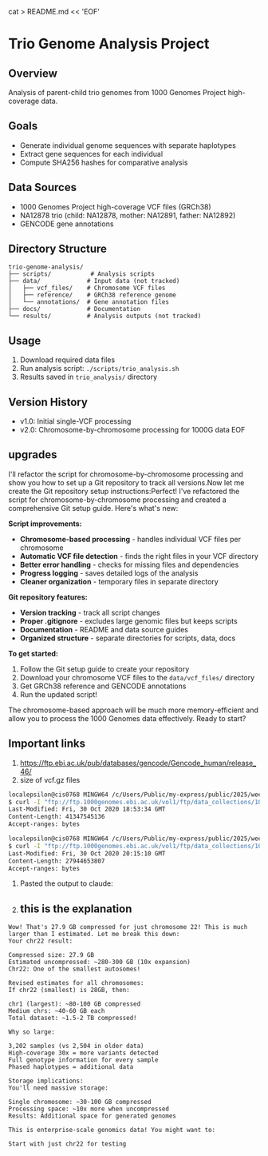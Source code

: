 cat > README.md << 'EOF'
# Trio Genome Analysis Project

## Overview
Analysis of parent-child trio genomes from 1000 Genomes Project high-coverage data.

## Goals
- Generate individual genome sequences with separate haplotypes
- Extract gene sequences for each individual
- Compute SHA256 hashes for comparative analysis

## Data Sources
- 1000 Genomes Project high-coverage VCF files (GRCh38)
- NA12878 trio (child: NA12878, mother: NA12891, father: NA12892)
- GENCODE gene annotations

## Directory Structure
```
trio-genome-analysis/
├── scripts/           # Analysis scripts
├── data/             # Input data (not tracked)
│   ├── vcf_files/    # Chromosome VCF files
│   ├── reference/    # GRCh38 reference genome
│   └── annotations/  # Gene annotation files
├── docs/             # Documentation
└── results/          # Analysis outputs (not tracked)
```
## Usage
1. Download required data files
2. Run analysis script: `./scripts/trio_analysis.sh`
3. Results saved in `trio_analysis/` directory

## Version History
- v1.0: Initial single-VCF processing
- v2.0: Chromosome-by-chromosome processing for 1000G data
EOF

## upgrades

I'll refactor the script for chromosome-by-chromosome processing and show you how to set up a Git repository to track all versions.Now let me create the Git repository setup instructions:Perfect! I've refactored the script for chromosome-by-chromosome processing and created a comprehensive Git setup guide. Here's what's new:

**Script improvements:**
- **Chromosome-based processing** - handles individual VCF files per chromosome
- **Automatic VCF file detection** - finds the right files in your VCF directory
- **Better error handling** - checks for missing files and dependencies
- **Progress logging** - saves detailed logs of the analysis
- **Cleaner organization** - temporary files in separate directory

**Git repository features:**
- **Version tracking** - track all script changes
- **Proper .gitignore** - excludes large genomic files but keeps scripts
- **Documentation** - README and data source guides
- **Organized structure** - separate directories for scripts, data, docs

**To get started:**
1. Follow the Git setup guide to create your repository
2. Download your chromosome VCF files to the `data/vcf_files/` directory
3. Get GRCh38 reference and GENCODE annotations
4. Run the updated script!

The chromosome-based approach will be much more memory-efficient and allow you to process the 1000 Genomes data effectively. Ready to start?

## Important links

1. https://ftp.ebi.ac.uk/pub/databases/gencode/Gencode_human/release_46/
1. size of vcf.gz files
```sh
localepsilon@cis0768 MINGW64 /c/Users/Public/my-express/public/2025/week29.3
$ curl -I "ftp://ftp.1000genomes.ebi.ac.uk/vol1/ftp/data_collections/1000G_2504_high_coverage/working/20201028_3202_raw_GT_with_annot/20201028_CCDG_14151_B01_GRM_WGS_2020-08-05_chr20.recalibrated_variants.vcf.gz"
Last-Modified: Fri, 30 Oct 2020 18:53:34 GMT
Content-Length: 41347545136
Accept-ranges: bytes

localepsilon@cis0768 MINGW64 /c/Users/Public/my-express/public/2025/week29.3
$ curl -I "ftp://ftp.1000genomes.ebi.ac.uk/vol1/ftp/data_collections/1000G_2504_high_coverage/working/20201028_3202_raw_GT_with_annot/20201028_CCDG_14151_B01_GRM_WGS_2020-08-05_chr22.recalibrated_variants.vcf.gz"
Last-Modified: Fri, 30 Oct 2020 20:15:10 GMT
Content-Length: 27944653807
Accept-ranges: bytes
```
1. Pasted the output to claude:
1. ## this is the explanation
```
Wow! That's 27.9 GB compressed for just chromosome 22! This is much larger than I estimated. Let me break this down:
Your chr22 result:

Compressed size: 27.9 GB
Estimated uncompressed: ~280-300 GB (10x expansion)
Chr22: One of the smallest autosomes!

Revised estimates for all chromosomes:
If chr22 (smallest) is 28GB, then:

chr1 (largest): ~80-100 GB compressed
Medium chrs: ~40-60 GB each
Total dataset: ~1.5-2 TB compressed!

Why so large:

3,202 samples (vs 2,504 in older data)
High-coverage 30x = more variants detected
Full genotype information for every sample
Phased haplotypes = additional data

Storage implications:
You'll need massive storage:

Single chromosome: ~30-100 GB compressed
Processing space: ~10x more when uncompressed
Results: Additional space for generated genomes

This is enterprise-scale genomics data! You might want to:

Start with just chr22 for testing
```
